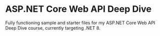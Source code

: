 # ASP.NET Core Web API Deep Dive
Fully functioning sample and starter files for my ASP.NET Core Web API Deep Dive course, currently targeting .NET 8.
